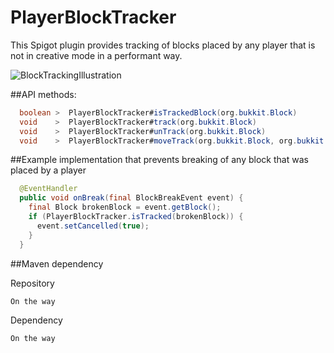 # PlayerBlockTracker
This Spigot plugin provides tracking of blocks placed by any player that is not in creative mode in a performant way.

![BlockTrackingIllustration](https://i.imgur.com/Hf3uCvU.png)


##API methods:
```java
  boolean >  PlayerBlockTracker#isTrackedBlock(org.bukkit.Block)
  void    >  PlayerBlockTracker#track(org.bukkit.Block)
  void    >  PlayerBlockTracker#unTrack(org.bukkit.Block)
  void    >  PlayerBlockTracker#moveTrack(org.bukkit.Block, org.bukkit.Block)
```


##Example implementation that prevents breaking of any block that was placed by a player
```java
  @EventHandler
  public void onBreak(final BlockBreakEvent event) {
    final Block brokenBlock = event.getBlock();
    if (PlayerBlockTracker.isTracked(brokenBlock)) {
      event.setCancelled(true);
    }
  }
```

##Maven dependency

Repository
```xml
On the way
```

Dependency
```xml
On the way
```
